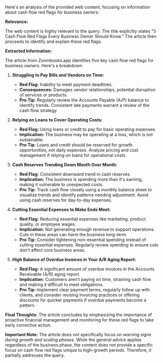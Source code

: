 Here's an analysis of the provided web content, focusing on information about cash flow red flags for business owners:

**Relevance:**

The web content is highly relevant to the query. The title explicitly states "5 Cash Flow Red Flags Every Business Owner Should Know." The article then proceeds to identify and explain these red flags.

**Extracted Information:**

The article from Zoombooks.app identifies five key cash flow red flags for business owners. Here's a breakdown:

1.  **Struggling to Pay Bills and Vendors on Time:**
    *   **Red Flag:** Inability to meet payment deadlines.
    *   **Consequences:** Damages vendor relationships, potential disruption of services or products.
    *   **Pro Tip:** Regularly review the Accounts Payable (A/P) balance to identify trends. Consistent late payments warrant a review of the cash flow strategy.

2.  **Relying on Loans to Cover Operating Costs:**
    *   **Red Flag:** Using loans or credit to pay for basic operating expenses.
    *   **Implication:** The business may be operating at a loss, which is not sustainable.
    *   **Pro Tip:** Loans and credit should be reserved for growth opportunities, not daily expenses. Analyze pricing and cost management if relying on loans for operational costs.

3.  **Cash Reserves Trending Down Month Over Month:**
    *   **Red Flag:** Consistent downward trend in cash reserves.
    *   **Implication:** The business is spending more than it's earning, making it vulnerable to unexpected costs.
    *   **Pro Tip:** Track cash flow closely using a monthly balance sheet to visualize trends and identify patterns needing adjustment. Avoid using cash reserves for day-to-day expenses.

4.  **Cutting Essential Expenses to Make Ends Meet:**
    *   **Red Flag:** Reducing essential expenses like marketing, product quality, or employee wages.
    *   **Implication:** Not generating enough revenue to support operations. Cuts in these areas can harm the business long-term.
    *   **Pro Tip:** Consider tightening non-essential spending instead of cutting essential expenses. Regularly review spending to ensure cuts don't affect core business areas.

5.  **High Balance of Overdue Invoices in Your A/R Aging Report:**
    *   **Red Flag:** A significant amount of overdue invoices in the Accounts Receivable (A/R) aging report.
    *   **Implication:** Customers aren't paying on time, straining cash flow and making it difficult to meet obligations.
    *   **Pro Tip:** Implement clear payment terms, regularly follow up with clients, and consider revising invoicing practices or offering discounts for quicker payments if overdue payments become a pattern.

**Final Thoughts:**
The article concludes by emphasizing the importance of proactive financial management and monitoring for these red flags to take early corrective action.

**Important Note:** The article does not specifically focus on *warning signs during growth and scaling phases*. While the general advice applies regardless of the business phase, the content does not provide a specific focus on cash flow red flags unique to high-growth periods. Therefore, it partially addresses the query.
